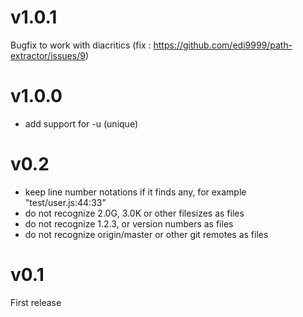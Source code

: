 # v1.0.1

Bugfix to work with diacritics (fix : https://github.com/edi9999/path-extractor/issues/9)

# v1.0.0

- add support for -u (unique)

# v0.2

- keep line number notations if it finds any, for example "test/user.js:44:33"
- do not recognize 2.0G, 3.0K or other filesizes as files
- do not recognize 1.2.3, or version numbers as files
- do not recognize origin/master or other git remotes as files

# v0.1

First release
